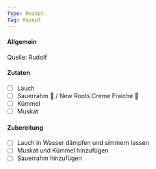 ```yaml
---
Type: Rezept
Tag: Rezept
---
```


#### Allgemein
Quelle: Rudolf

#### Zutaten
- [ ]  Lauch
- [ ] Sauerrahm 🥛 / New Roots Creme Fraiche 🌿
- [ ] Kümmel
- [ ] Muskat

#### Zubereitung
- [ ]  Lauch in Wasser dämpfen und simmern lassen
- [ ] Muskat und Kümmel hinzufügen
- [ ] Sauerrahm hinzufügen